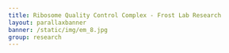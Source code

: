 ```yaml
---
title: Ribosome Quality Control Complex - Frost Lab Research
layout: parallaxbanner
banner: /static/img/em_8.jpg
group: research
---
```


